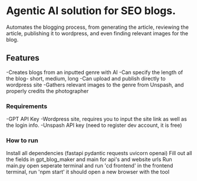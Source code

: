 # Agentic AI solution for SEO blogs. 
Automates the blogging process, from generating the article, reviewing the article, publishing it to wordpress, and even finding relevant images for the blog.

## Features
-Creates blogs from an inputted genre with AI
-Can specify the length of the blog- short, medium, long
-Can upload and publish directly to wordpress site
-Gathers relevant images to the genre from Unspash, and properly credits the photographer

### Requirements
-GPT API Key
-Wordpress site, requires you to input the site link as well as the login info. 
-Unspash API key (need to register dev account, it is free)

### How to run
Install all dependencies (fastapi pydantic requests uvicorn openai)
Fill out all the fields in gpt_blog_maker and main for api's and website urls
Run main.py
open seperate terminal and run 'cd frontend'
in the frontend terminal, run 'npm start' 
it should open a new browser with the tool
